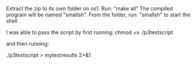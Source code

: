 Extract the zip to its own folder on os1. Run:
"make all"
The compiled program will be named "smallsh".
From the folder, run:
"smallsh" to start the shell

I was able to pass the script by first running:
chmod +x ./p3testscript

and then running:

./p3testscript > mytestresults 2>&1 